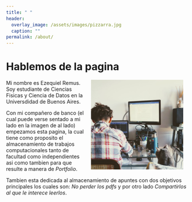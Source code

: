 ```yaml
---
title: " "
header:
  overlay_image: /assets/images/pizzarra.jpg
  caption: ""
permalink: /about/
---
```


# Hablemos de la pagina

<img src="/assets/images/portada_EW.jpg" width="50%" hspace="20" align="right">
  
Mi nombre es Ezequiel Remus. Soy estudiante de Ciencias Fisicas y Ciencia de Datos en la Universdidad de Buenos Aires.
 
Con mi compañero de banco (el cual puede verse sentado a mi lado en la imagen de al lado)
empezamos esta pagina, la cual tiene como proposito el almacenamiento de trabajos computacionales tanto de facultad como independientes asi como tambien para que resulte a manera de *Portfolio*.

Tambien esta dedicada al almacenamiento de apuntes con dos objetivos principales los cuales son: *No perder los pdfs* y por otro lado *Compartirlos al que le interece leerlos*.



  
